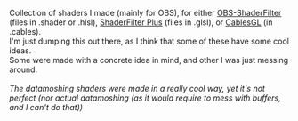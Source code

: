 Collection of shaders I made (mainly for OBS), for either [OBS-ShaderFilter](https://obsproject.com/forum/resources/obs-shaderfilter.1736/) (files in .shader or .hlsl), [ShaderFilter Plus](https://github.com/Limeth/obs-shaderfilter-plus/?tab=readme-ov-file) (files in .glsl), or [CablesGL](https://cables.gl/) (in .cables).
<br>
I'm just dumping this out there, as I think that some of these have some cool ideas.<br>
Some were made with a concrete idea in mind, and other I was just messing around.
<br><br>
*The datamoshing shaders were made in a really cool way, yet it's not perfect (nor actual datamoshing (as it would require to mess with buffers, and I can't do that))*

